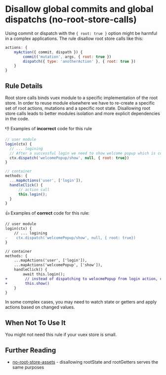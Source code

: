# Disallow global commits and global dispatchs (no-root-store-calls)
Using commit or dispatch with the `{ root: true }` option might be harmful in a complex applications.
The rule disallow root store calls like this:
```js
actions: {
    myAction({ commit, dispath }) {
        commit('mutation', args, { root: true })
        dispatch({ type: 'anotherAction' }, { root: true })
    }
}
```

## Rule Details
Root store calls binds vuex module to a specific implementation of the root store. In order to reuse module elsewhere we have to re-create a specific set of root actions, mutations and a specific root state.
Disallowing root store calls leads to better modules isolation and more explicit dependencies in the code.

:thumbsdown: Examples of **incorrect** code for this rule

```js
// user module
login(ctx) {
  // ... logining
  // After a successful login we need to show welcome popup which is controlled by another module
  ctx.dispatch('welcomePopup/show', null, { root: true})   
}
```

```js
// container
methods: {
  ...mapActions('user', ['login']),
  handleClick() {
      // action call
      this.login();
  }
}
```

:thumbsup: Examples of **correct** code for this rule:

```diff
// user module
login(ctx) {
    // ... logining
-    ctx.dispatch('welcomePopup/show', null, { root: true})   
}
```

```diff
// container
methods: {
    ...mapActions('user', ['login']),
    ...mapActions('welcomePopup', ['show']),
    handleClick() {
        await this.login();
+        // instead of dispatching to welocmePopup from login action, call it explicitly in the container:
+        this.show()
    }
}
```

In some complex cases, you may need to watch state or getters and apply actions based on changed values.

## When Not To Use It
You might not need this rule if your vuex store is small.

## Further Reading

- [no-root-store-assets](./no-root-store-assets.md) - disallowing rootState and rootGetters serves the same purposes
